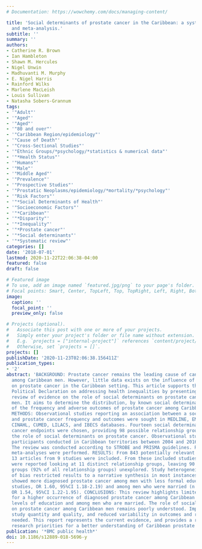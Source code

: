 ```yaml
---
# Documentation: https://wowchemy.com/docs/managing-content/

title: 'Social determinants of prostate cancer in the Caribbean: a systematic review
  and meta-analysis.'
subtitle: ''
summary: ''
authors:
- Catherine R. Brown
- Ian Hambleton
- Shawn M. Hercules
- Nigel Unwin
- Madhuvanti M. Murphy
- E. Nigel Harris
- Rainford Wilks
- Marlene MacLeish
- Louis Sullivan
- Natasha Sobers-Grannum
tags:
- '"Adult"'
- '"Aged"'
- '"Aged"'
- '"80 and over"'
- '"Caribbean Region/epidemiology"'
- '"Cause of Death"'
- '"Cross-Sectional Studies"'
- '"Ethnic Groups/*psychology/*statistics & numerical data"'
- '"*Health Status"'
- '"Humans"'
- '"Male"'
- '"Middle Aged"'
- '"Prevalence"'
- '"Prospective Studies"'
- '"Prostatic Neoplasms/epidemiology/*mortality/*psychology"'
- '"Risk Factors"'
- '"*Social Determinants of Health"'
- '"Socioeconomic Factors"'
- '"*Caribbean"'
- '"*Disparity"'
- '"*Inequality"'
- '"*Prostate cancer"'
- '"*Social determinants"'
- '"*Systematic review"'
categories: []
date: '2018-07-01'
lastmod: 2020-11-22T22:06:38-04:00
featured: false
draft: false

# Featured image
# To use, add an image named `featured.jpg/png` to your page's folder.
# Focal points: Smart, Center, TopLeft, Top, TopRight, Left, Right, BottomLeft, Bottom, BottomRight.
image:
  caption: ''
  focal_point: ''
  preview_only: false

# Projects (optional).
#   Associate this post with one or more of your projects.
#   Simply enter your project's folder or file name without extension.
#   E.g. `projects = ["internal-project"]` references `content/project/deep-learning/index.md`.
#   Otherwise, set `projects = []`.
projects: []
publishDate: '2020-11-23T02:06:38.156411Z'
publication_types:
- '2'
abstract: 'BACKGROUND: Prostate cancer remains the leading cause of cancer deaths
  among Caribbean men. However, little data exists on the influence of social factors
  on prostate cancer in the Caribbean setting. This article supports the 2011 Rio
  Political Declaration on addressing health inequalities by presenting a systematic
  review of evidence on the role of social determinants on prostate cancer in Caribbean
  men. It aims to determine the distribution, by known social determinants of health,
  of the frequency and adverse outcomes of prostate cancer among Caribbean populations.
  METHODS: Observational studies reporting an association between a social determinant
  and prostate cancer frequency and outcomes were sought in MEDLINE, EMBASE, SciELO,
  CINAHL, CUMED, LILACS, and IBECS databases. Fourteen social determinants and 7 prostate
  cancer endpoints were chosen, providing 98 possible relationship groups exploring
  the role of social determinants on prostate cancer. Observational studies with > 50
  participants conducted in Caribbean territories between 2004 and 2016 were eligible.
  The review was conducted according to STROBE and PRISMA guidelines. Random-effects
  meta-analyses were performed. RESULTS: From 843 potentially relevant citations,
  13 articles from 9 studies were included. From these included studies, 24 relationships
  were reported looking at 11 distinct relationship groups, leaving 90 relationship
  groups (92% of all relationship groups) unexplored. Study heterogeneity and risk
  of bias restricted results to a narrative synthesis in most instances. Meta-analyses
  showed more diagnosed prostate cancer among men with less formal education (n = 2
  studies, OR 1.60, 95%CI 1.18-2.19) and among men who were married (n = 3 studies,
  OR 1.54, 95%CI 1.22-1.95). CONCLUSIONS: This review highlights limited evidence
  for a higher occurrence of diagnosed prostate cancer among Caribbean men with lower
  levels of education and among men who are married. The role of social determinants
  on prostate cancer among Caribbean men remains poorly understood. Improvements in
  study quantity and quality, and reduced variability in outcomes and reporting are
  needed. This report represents the current evidence, and provides a roadmap to future
  research priorities for a better understanding of Caribbean prostate cancer inequalities.'
publication: '*BMC public health*'
doi: 10.1186/s12889-018-5696-y
---
```

